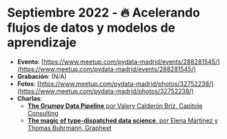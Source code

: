 # Septiembre 2022 - 🔥 Acelerando flujos de datos y modelos de aprendizaje

- **Evento**: [https://www.meetup.com/pydata-madrid/events/288281545/](https://www.meetup.com/pydata-madrid/events/288281545/)
- **Grabación**: (N/A)
- **Fotos**: [https://www.meetup.com/pydata-madrid/photos/32752238/](https://www.meetup.com/pydata-madrid/photos/32752238/)
- **Charlas**:
  - [**The Grumpy Data Pipeline** por Valery Calderón Briz, Capitole Consulting]()
  - [**The magic of type-dispatched data science**, por Elena Martínez y Thomas Buhrmann, Graphext]()
